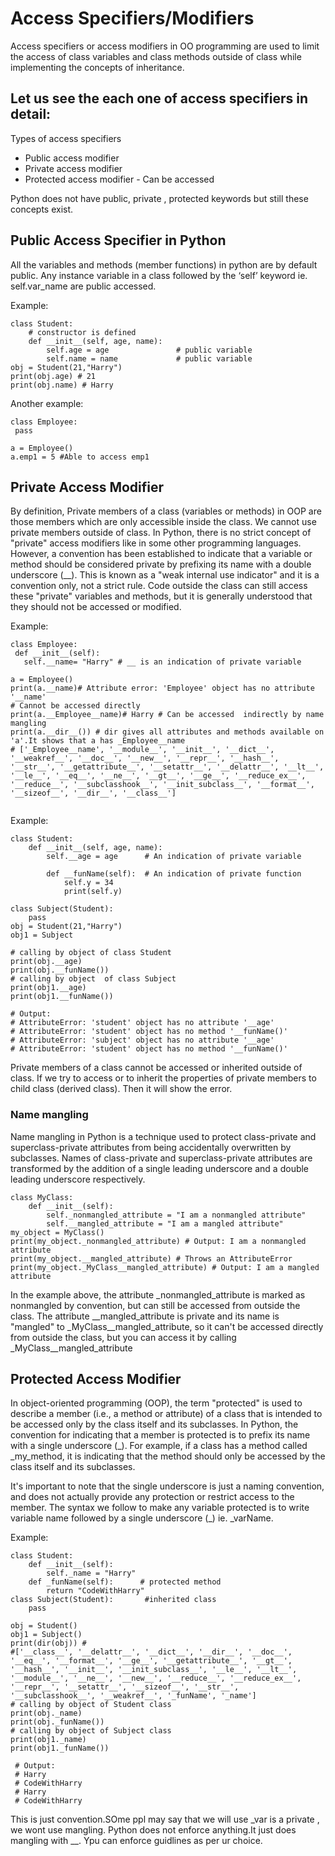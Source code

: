# Access Specifiers/Modifiers
Access specifiers or access modifiers in OO programming are used to limit the access of class variables and class methods outside of class while
implementing the concepts of inheritance.

## Let us see the each one of access specifiers in detail:

Types of access specifiers
  * Public access modifier
  * Private access modifier
  * Protected access modifier - Can be accessed 
    
Python does not have public, private , protected keywords but still these concepts exist.

## Public Access Specifier in Python
All the variables and methods (member functions) in python are by default public. Any instance variable in a class followed by the ‘self’ keyword 
ie. self.var_name are public accessed.

Example:    
```
class Student:
    # constructor is defined
    def __init__(self, age, name):
        self.age = age               # public variable
        self.name = name             # public variable
obj = Student(21,"Harry")
print(obj.age) # 21
print(obj.name) # Harry

```
Another example:
```
class Employee:
 pass

a = Employee()
a.emp1 = 5 #Able to access emp1
```

## Private Access Modifier
By definition, Private members of a class (variables or methods) in OOP are those members which are only accessible inside the class. We cannot use private members outside of class.
In Python, there is no strict concept of "private" access modifiers like in some other programming languages.
However, a convention has been established to indicate that a variable or method should be considered private by prefixing its name with a double underscore (__).
This is known as a "weak internal use indicator" and it is a convention only, not a strict rule. Code outside the class can still access these "private" variables and methods, but it is generally understood that they should not be accessed or modified.

Example:
```
class Employee:
 def __init__(self):
   self.__name= "Harry" # __ is an indication of private variable

a = Employee()
print(a.__name)# Attribute error: 'Employee' object has no attribute '__name'
# Cannot be accessed directly
print(a.__Employee__name)# Harry # Can be accessed  indirectly by name mangling
print(a.__dir__()) # dir gives all attributes and methods available on 'a'.It shows that a has _Employee__name
# ['_Employee__name', '__module__', '__init__', '__dict__', '__weakref__', '__doc__', '__new__', '__repr__', '__hash__', '__str__', '__getattribute__', '__setattr__', '__delattr__', '__lt__', '__le__', '__eq__', '__ne__', '__gt__', '__ge__', '__reduce_ex__', '__reduce__', '__subclasshook__', '__init_subclass__', '__format__', '__sizeof__', '__dir__', '__class__']


```


Example:
```
class Student: 
    def __init__(self, age, name): 
        self.__age = age      # An indication of private variable
        
        def __funName(self):  # An indication of private function
            self.y = 34
            print(self.y)

class Subject(Student):
    pass
obj = Student(21,"Harry")
obj1 = Subject

# calling by object of class Student
print(obj.__age)
print(obj.__funName())
# calling by object  of class Subject
print(obj1.__age)
print(obj1.__funName())

# Output:
# AttributeError: 'student' object has no attribute '__age'
# AttributeError: 'student' object has no method '__funName()'
# AttributeError: 'subject' object has no attribute '__age'
# AttributeError: 'student' object has no method '__funName()'
```
Private members of a class cannot be accessed or inherited outside of class. If we try to access or to inherit the properties of private members to child class (derived class). Then it will show the error.

### Name mangling
Name mangling in Python is a technique used to protect class-private and superclass-private attributes from being accidentally overwritten by subclasses. Names of class-private and superclass-private attributes are transformed by the addition of a single leading underscore and a double leading underscore respectively.

```
class MyClass:
    def __init__(self):
        self._nonmangled_attribute = "I am a nonmangled attribute"
        self.__mangled_attribute = "I am a mangled attribute"
my_object = MyClass()
print(my_object._nonmangled_attribute) # Output: I am a nonmangled attribute
print(my_object.__mangled_attribute) # Throws an AttributeError
print(my_object._MyClass__mangled_attribute) # Output: I am a mangled attribute
```

In the example above, the attribute _nonmangled_attribute is marked as nonmangled by convention, but can still be accessed from outside the class. The attribute __mangled_attribute is private and its name is "mangled" to _MyClass__mangled_attribute, so it can't be accessed directly from outside the class, but you can access it by calling _MyClass__mangled_attribute

## Protected Access Modifier
In object-oriented programming (OOP), the term "protected" is used to describe a member (i.e., a method or attribute) of a class that is intended to be accessed only by the class itself and its subclasses. In Python, the convention for indicating that a member is protected is to prefix its name with a single underscore (_). For example, if a class has a method called _my_method, it is indicating that the method should only be accessed by the class itself and its subclasses.

It's important to note that the single underscore is just a naming convention, and does not actually provide any protection or restrict access to the member. The syntax we follow to make any variable protected is to write variable name followed by a single underscore (_) ie. _varName.

Example:
```
class Student:
    def __init__(self):
        self._name = "Harry"
    def _funName(self):      # protected method
        return "CodeWithHarry"
class Subject(Student):       #inherited class
    pass

obj = Student()
obj1 = Subject()
print(dir(obj)) #
#['__class__', '__delattr__', '__dict__', '__dir__', '__doc__', '__eq__', '__format__', '__ge__', '__getattribute__', '__gt__', '__hash__', '__init__', '__init_subclass__', '__le__', '__lt__', '__module__', '__ne__', '__new__', '__reduce__', '__reduce_ex__', '__repr__', '__setattr__', '__sizeof__', '__str__', '__subclasshook__', '__weakref__', '_funName', '_name']
# calling by object of Student class
print(obj._name)      
print(obj._funName())     
# calling by object of Subject class
print(obj1._name)    
print(obj1._funName())

 # Output:
 # Harry
 # CodeWithHarry
 # Harry
 # CodeWithHarry
```
This is just convention.SOme ppl may say that we will use _var is a private , we wont use mangling.
Python does not enforce anything.It just does mangling with __. Ypu can enforce guidlines as per ur choice.
